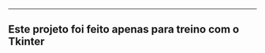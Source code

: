 --------------------------------------------------------
Este projeto foi feito apenas para treino com o Tkinter
--------------------------------------------------------
